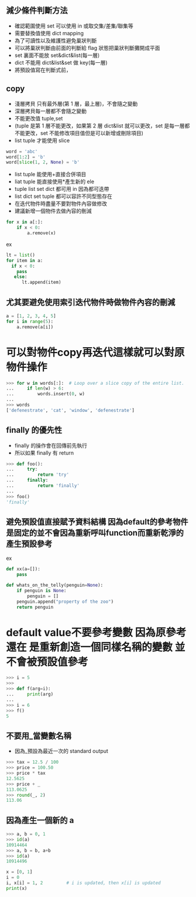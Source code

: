 ## 減少條件判斷方法

- 確認範圍使用 set 可以使用 in 或取交集/差集/聯集等
- 需要替換值使用 dict mapping
- 為了可讀性以及維護性避免巢狀判斷
- 可以將巢狀判斷由前面的判斷給 flag 狀態把巢狀判斷攤開成平面
- set 裏面不能放 set&dict&list(每一層)
- dict 不能用 dict&list&set 做 key(每一層)
- 將預設值寫在判斷式前，

## copy

- 淺層拷貝 只有最外層(第 1 層，最上層)，不會隨之變動
- 深層拷貝每一層都不會隨之變動
- 不能更改值 tuple,set
- (tuple 是第 1 層不能更改，如果第 2 層 dict&list 就可以更改，set 是每一層都不能更改，set 不能修改項目值但是可以新增或刪除項目)
- list tuple 才能使用 slice

```python
word = 'abc'
word[1:2] = 'b'
word[slice(1, 2, None) = 'b'
```

- list tuple 能使用+直接合併項目
- liat tuple 能直接使用\*產生新的 ele
- tuple list set dict 都可用 in 因為都可迭帶
- list dict set tuple 都可以容許不同型態存在
- 在迭代物件時盡量不要對物件內容做修改
- 建議新增一個物件去做內容的刪減

```python
for x in a[:]:
    if x < 0:
        a.remove(x)
```

ex

```python
lt = list()
for item in a:
  if x < 0:
    pass
   else:
      lt.append(item)
```

## 尤其要避免使用索引迭代物件時做物件內容的刪減

```python
a = [1, 2, 3, 4, 5]
for i in range(5):
    a.remove(a[i])
```
# 可以對物件copy再迭代這樣就可以對原物件操作
```python
>>> for w in words[:]:  # Loop over a slice copy of the entire list.
...     if len(w) > 6:
...         words.insert(0, w)
...
>>> words
['defenestrate', 'cat', 'window', 'defenestrate']
```

## finally 的優先性

- finally 的操作會在回傳前先執行
- 所以如果 finally 有 return

```python
>>> def foo():
...     try:
...         return 'try'
...     finally:
...         return 'finally'
...
>>> foo()
'finally'
```

## 避免預設值直接賦予資料結構    因為default的參考物件是固定的並不會因為重新呼叫function而重新乾淨的產生預設參考 

ex

```python
def xx(a=[]):
    pass
```

```python
def whats_on_the_telly(penguin=None):
    if penguin is None:
        penguin = []
    penguin.append("property of the zoo")
    return penguin
```

# default value不要參考變數 因為原參考還在 是重新創造一個同樣名稱的變數 並不會被預設值參考
```python
>>> i = 5
>>> 
>>> def f(arg=i):
...     print(arg)
... 
>>> i = 6
>>> f()
5
```

## 不要用_當變數名稱

- 因為_預設為最近一次的 standard output

```python
>>> tax = 12.5 / 100
>>> price = 100.50
>>> price * tax
12.5625
>>> price + _
113.0625
>>> round(_, 2)
113.06
```

## 因為產生一個新的 a

```python
>>> a, b = 0, 1
>>> id(a)
10914464
>>> a, b = b, a+b
>>> id(a)
10914496
```

```python
x = [0, 1]
i = 0
i, x[i] = 1, 2         # i is updated, then x[i] is updated
print(x)
```
